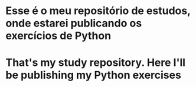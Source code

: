 # Esse é o meu repositório de estudos, onde estarei publicando os exercícios de Python
# That's my study repository. Here I'll be publishing my Python exercises
